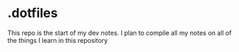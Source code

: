 # .dotfiles

This repo is the start of my dev notes. I plan to compile all my notes on all of the things I learn in this repository
